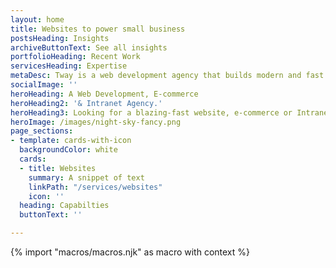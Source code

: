 ```yaml
---
layout: home
title: Websites to power small business
postsHeading: Insights
archiveButtonText: See all insights
portfolioHeading: Recent Work
servicesHeading: Expertise
metaDesc: Tway is a web development agency that builds modern and fast websites.
socialImage: ''
heroHeading: A Web Development, E-commerce
heroHeading2: '& Intranet Agency.'
heroHeading3: Looking for a blazing-fast website, e-commerce or Intranet solution? Look no further.
heroImage: /images/night-sky-fancy.png
page_sections:
- template: cards-with-icon
  backgroundColor: white
  cards:
  - title: Websites
    summary: A snippet of text
    linkPath: "/services/websites"
    icon: ''
  heading: Capabilties
  buttonText: ''

---
```

<!-- do not delete -->
{% import "macros/macros.njk" as macro with context %}
<!-- do not delete -->